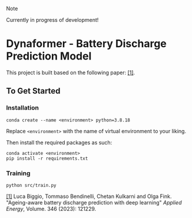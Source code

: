 > [!NOTE]
> Currently in progress of development!

# Dynaformer - Battery Discharge Prediction Model

This project is built based on the following paper: [[1]](#1).

## To Get Started

### Installation

```shell
conda create --name <environment> python=3.8.18
```

Replace `<environment>` with the name of virtual environment to your liking.

Then install the required packages as such:

```shell
conda activate <environment>
pip install -r requirements.txt
```

### Training

```shell
python src/train.py
```

<a id="1" href="https://www.sciencedirect.com/science/article/pii/S0306261923005937">[1]</a>
Luca Biggio, Tommaso Bendinelli, Chetan Kulkarni and Olga Fink. "Ageing-aware battery discharge prediction with deep learning"
<i>Applied Energy</i>, Volume. 346 (2023): 121229.
